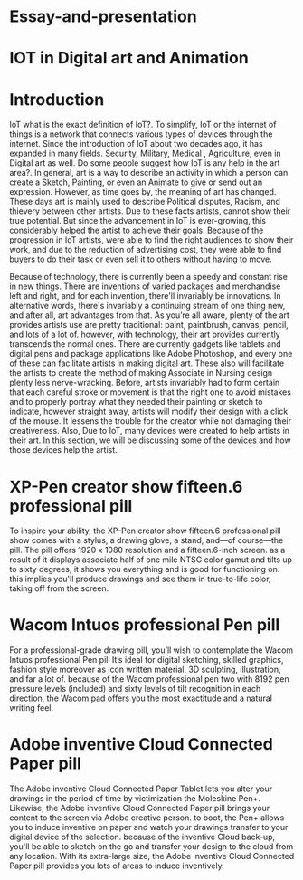 # Essay-and-presentation
# IOT in Digital art and Animation
# Introduction

IoT what is the exact definition of IoT?. To simplify, IoT or the internet of things is a network that connects various types of devices through the internet. Since the introduction of  IoT about two decades ago, it has expanded in many fields. Security, Military, Medical , Agriculture, even in Digital art as well. Do some people suggest how IoT is any help in the art area?. In general, art is a way to describe an activity in which a person can create a Sketch, Painting, or even an Animate to give or send out an expression. However, as time goes by, the meaning of art has changed. These days art is mainly used to describe Political disputes, Racism, and thievery between other artists. Due to these facts artists, cannot show their true potential. But since the advancement in IoT is ever-growing, this considerably helped the artist to achieve their goals. Because of the progression in IoT artists, were able to find the right audiences to show their work, and due to the reduction of advertising cost, they were able to find buyers to do their task or even sell it to others without having to move.




Because of technology, there is currently been a speedy and constant rise in new things. There are inventions of varied packages and merchandise left and right, and for each invention, there'll invariably be innovations. In alternative words, there's invariably a continuing stream of one thing new, and after all, art advantages from that.
As you’re all aware, plenty of the art provides artists use are pretty traditional: paint, paintbrush, canvas, pencil, and lots of a lot of. however, with technology, their art provides currently transcends the normal ones. There are currently gadgets like tablets and digital pens and package applications like Adobe Photoshop, and every one of these can facilitate artists in making digital art. These also will facilitate the artists to create the method of making Associate in Nursing design plenty less nerve-wracking. Before, artists invariably had to form certain that each careful stroke or movement is that the right one to avoid mistakes and to properly portray what they needed their painting or sketch to indicate, however straight away, artists will modify their design with a click of the mouse. It lessens the trouble for the creator while not damaging their creativeness. 
Also, Due to IoT, many devices were created to help artists in their art. In this section, we will be discussing some of the devices and how those devices help the artist.

# XP-Pen creator show fifteen.6 professional pill
To inspire your ability, the XP-Pen creator show fifteen.6 professional pill show comes with a stylus, a drawing glove, a stand, and—of course—the pill. The pill offers 1920 x 1080 resolution and a fifteen.6-inch screen. as a result of it displays associate half of one mile NTSC color gamut and tilts up to sixty degrees, it shows you everything and is good for functioning on. this implies you'll produce drawings and see them in true-to-life color, taking off from the screen.

# Wacom Intuos professional Pen pill
For a professional-grade drawing pill, you’ll wish to contemplate the Wacom Intuos professional Pen pill It’s ideal for digital sketching, skilled graphics, fashion style moreover as icon written material, 3D sculpting, illustration, and far a lot of. because of the Wacom professional pen two with 8192 pen pressure levels (included) and sixty levels of tilt recognition in each direction, the Wacom pad offers you the most exactitude and a natural writing feel.

# Adobe inventive Cloud Connected Paper pill
The Adobe inventive Cloud Connected Paper Tablet lets you alter your drawings in the period of time by victimization the Moleskine Pen+. Likewise, the Adobe inventive Cloud Connected Paper pill brings your content to the screen via Adobe creative person. to boot, the Pen+ allows you to induce inventive on paper and watch your drawings transfer to your digital device of the selection. because of the inventive Cloud back-up, you'll be able to sketch on the go and transfer your design to the cloud from any location. With its extra-large size, the Adobe inventive Cloud Connected Paper pill provides you lots of areas to induce inventively.
